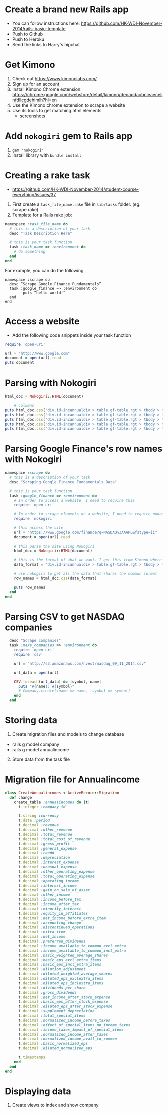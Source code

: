 # Create a brand new Rails app
- You can follow instructions here: https://github.com/HK-WDI-November-2014/rails-basic-template
- Push to Github
- Push to Heroku
- Send the links to Harry's hipchat

# Get Kimono
1. Check out https://www.kimonolabs.com/
2. Sign up for an account
3. Install Kimono Chrome extension: https://chrome.google.com/webstore/detail/kimono/deoaddaobnieaecelinfdllcgdehimih?hl=en
4. Use the Kimono chrome extension to scrape a website
5. Use its tools to get matching html elements
	- screenshots

# Add `nokogiri` gem to Rails app
1. `gem 'nokogiri'`
2. Install library with `bundle install`

# Creating a rake task
- https://github.com/HK-WDI-November-2014/student-course-everything/issues/37
1. First create a `task_file_name.rake` file in `lib/tasks` folder. (eg. scrape.rake)
2. Template for a Rails rake job:

```ruby
namespace :task_file_name do
  # this is a description of your task
  desc "Task Description Here"

  # this is your task function
  task :task_name => :environment do
    # do something
  end
end
```

For example, you can do the following
```
namespace :scrape do
  desc “Scrape Google Finance Fundamentals”
  task :google_finance => :environment do
		puts “hello world!”
  end
end
```

# Access a website
- Add the following code snippets inside your task function
```ruby
require 'open-uri'

url = "http://www.google.com"
document = open(url).read
puts document
```

# Parsing with Nokogiri
```ruby
html_doc = Nokogiri::HTML(document)

	# columns
puts html_doc.css("div.id-incannualdiv > table.gf-table.rgt > tbody > tr > td.lft.lm").text
puts html_doc.css("div.id-incannualdiv > table.gf-table.rgt > tbody > tr > td:nth-child(2).r").text
puts html_doc.css("div.id-incannualdiv > table.gf-table.rgt > tbody > tr > td:nth-child(3).r").text
puts html_doc.css("div.id-incannualdiv > table.gf-table.rgt > tbody > tr > td:nth-child(4).r").text
puts html_doc.css("div.id-incannualdiv > table.gf-table.rgt > tbody > tr > td.r.rm").text
```

# Parsing Google Finance's row names with Nokogiri
```ruby
namespace :scrape do 
  # this is a description of your task
  desc "Scraping Google Finance Fundamentals Data"

  # this is your task function
  task :google_finance => :environment do
    # In order to access a website, I need to require this
    require 'open-uri'

    # In order to scrape elements on a website, I need to require nokogiri
    require 'nokogiri'

    # this access the site
    url = "https://www.google.com/finance?q=NASDAQ%3AAAPL&fstype=ii"
    document = open(url).read
    
    # this parse the site using Nokogiri
    html_doc = Nokogiri::HTML(document)

    # this is the format of what we want. I get this from Kimono where you have highlighted these items
    data_format = "div.id-incannualdiv > table.gf-table.rgt > tbody > tr > td.lft.lm"

    # use nokogiri to get all the data that shares the common format
    row_names = html_doc.css(data_format)

    puts row_names
  end
end
```

# Parsing CSV to get NASDAQ companies
```ruby
  desc "Scrape companies"
  task :make_companies => :environment do
    require 'open-uri'
    require 'csv'

    url = "http://s3.amazonaws.com/nvest/nasdaq_09_11_2014.csv"

    url_data = open(url)

    CSV.foreach(url_data) do |symbol, name|
      puts "#{name}: #{symbol}"
      # Company.create(:name => name, :symbol => symbol)
    end
  end
```

# Storing data
1. Create migration files and models to change database
- rails g model company
- rails g model annualincome
2. Store data from the task file

# Migration file for Annualincome
```ruby
class CreateAnnualincomes < ActiveRecord::Migration
  def change
    create_table :annualincomes do |t|
      t.integer :company_id

      t.string :currency
      t.date :period
      t.decimal :revenue
      t.decimal :other_revenue
      t.decimal :total_revenue
      t.decimal :total_cost_of_revenue
      t.decimal :gross_profit
      t.decimal :general_expense
      t.decimal :randd  
      t.decimal :depreciation
      t.decimal :interest_expense
      t.decimal :unusual_expense
      t.decimal :other_operating_expense
      t.decimal :total_operating_expense
      t.decimal :operating_income 
      t.decimal :interest_income
      t.decimal :gain_on_sale_of_asset
      t.decimal :other_income
      t.decimal :income_before_tax
      t.decimal :income_after_tax
      t.decimal :minority_interest
      t.decimal :equity_in_affiliates
      t.decimal :net_income_before_extra_item
      t.decimal :accounting_change
      t.decimal :discontinued_operations
      t.decimal :extra_item
      t.decimal :net_income
      t.decimal :preferred_dividends
      t.decimal :income_available_to_common_excl_extra
      t.decimal :income_available_to_common_incl_extra
      t.decimal :basic_weighted_average_shares
      t.decimal :basic_eps_excl_extra_items
      t.decimal :basic_eps_incl_extra_items
      t.decimal :dilution_adjustment
      t.decimal :diluted_weighted_average_shares
      t.decimal :diluted_eps_exclextra_items
      t.decimal :diluted_eps_inclextra_items
      t.decimal :dividends_per_share
      t.decimal :gross_dividends
      t.decimal :net_income_after_stock_expense
      t.decimal :basic_eps_after_stock_expense
      t.decimal :diluted_eps_after_stock_expense
      t.decimal :supplement_depreciation
      t.decimal :total_special_items
      t.decimal :normalized_income_before_taxes
      t.decimal :effect_of_special_items_on_income_taxes
      t.decimal :income_taxes_impact_of_special_items
      t.decimal :normalized_income_after_taxes
      t.decimal :normalized_income_avail_to_common
      t.decimal :basic_normalized_eps
      t.decimal :diluted_normalized_eps

      t.timestamps
    end
  end
end
```

# Displaying data
1. Create views to index and show company
